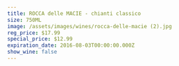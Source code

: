 ```yaml
---
title: ROCCA delle MACIE - chianti classico
size: 750ML
image: /assets/images/wines/rocca-delle-macie (2).jpg
reg_price: $17.99
special_price: $12.99
expiration_date: 2016-08-03T00:00:00.000Z
show_wine: false
---
```



